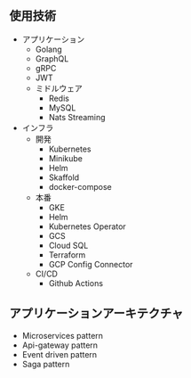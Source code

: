 ## 使用技術

- アプリケーション
  - Golang
  - GraphQL
  - gRPC
  - JWT
  - ミドルウェア
    - Redis
    - MySQL
    - Nats Streaming
- インフラ
  - 開発
    - Kubernetes
    - Minikube
    - Helm
    - Skaffold
    - docker-compose
  - 本番
    - GKE
    - Helm
    - Kubernetes Operator
    - GCS
    - Cloud SQL
    - Terraform
    - GCP Config Connector
  - CI/CD
    - Github Actions

## アプリケーションアーキテクチャ
- Microservices pattern
- Api-gateway pattern
- Event driven pattern
- Saga pattern

